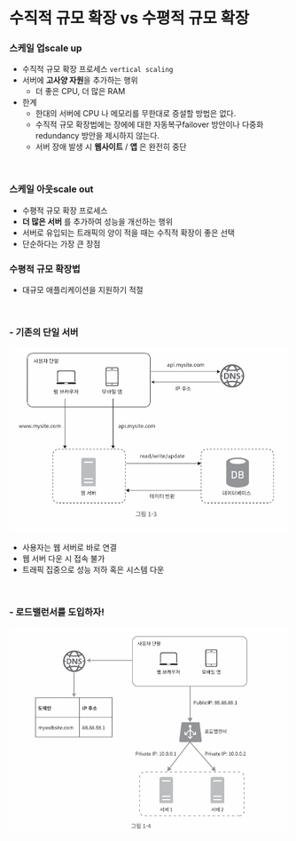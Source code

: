 # 수직적 규모 확장 vs 수평적 규모 확장

### 스케일 업scale up

-   수직적 규모 확장 프로세스 `vertical scaling`
-   서버에 **고사양 자원**을 추가하는 행위
    -   더 좋은 CPU, 더 많은 RAM
-   한계
    -   한대의 서버에 CPU 나 메모리를 무한대로 증설할 방법은 없다.
    -   수직적 규모 확장법에는 장에에 대한 자동복구failover 방안이나 다중화redundancy 방안을 제시하지 않는다.
    -   서버 장애 발생 시 **웹사이트** / **앱** 은 완전히 중단

<br/>

### 스케일 아웃scale out

-   수평적 규모 확장 프로세스
-   **더 많은 서버** 를 추가하여 성능을 개선하는 행위
-   서버로 유입되는 트래픽의 양이 적을 때는 수직적 확장이 좋은 선택
-   단순하다는 가장 큰 장점

### 수평적 규모 확장법

-   대규모 애플리케이션을 지원하기 적절

<br/>

### - 기존의 단일 서버

![단일 서버 환경](captures/1-3.png)

-   사용자는 웹 서버로 바로 연결
-   웹 서버 다운 시 접속 불가
-   트래픽 집중으로 성능 저하 혹은 시스템 다운

<br/>

### - 로드밸런서를 도입하자!

![로드밸런서 도입](captures/1-4.png)

